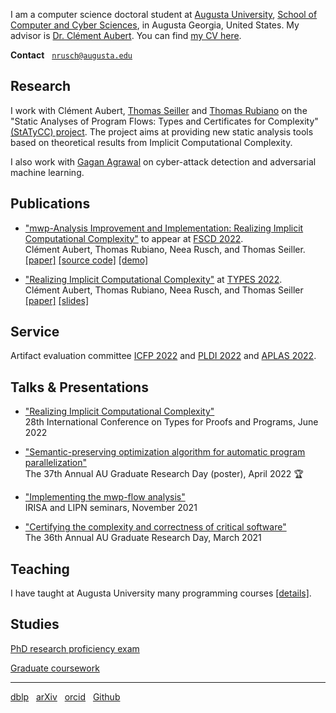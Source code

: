 I am a computer science doctoral student at [Augusta University][AU],
[School of Computer and Cyber Sciences][CCS], in Augusta Georgia, United States. My advisor is
[Dr. Clément Aubert][CA]. You can find [my CV here][CV].

**Contact** &nbsp; [`nrusch@augusta.edu`][@]

## Research

I work with Clément Aubert, [Thomas Seiller][TS] and [Thomas Rubiano][TR] on the
"Static Analyses of Program Flows: Types and Certificates for Complexity" [(StATyCC) project][STATYCC]. 
The project aims at providing new static analysis tools based on theoretical results from Implicit Computational Complexity.

I also work with [Gagan Agrawal][GA] on cyber-attack detection and adversarial machine learning.

## Publications

- ["mwp-Analysis Improvement and Implementation: Realizing Implicit Computational Complexity"](https://hal.archives-ouvertes.fr/hal-03596285)
  to appear at [FSCD 2022](https://www.cs.tau.ac.il/~nachumd/FSCD/).
  <br/>Clément Aubert, Thomas Rubiano, Neea Rusch, and Thomas Seiller.
  <br/>[[paper]](https://hal.archives-ouvertes.fr/hal-03596285)
  [[source code]][PYMWP] [[demo]](https://statycc.github.io/pymwp/demo/)

- ["Realizing Implicit Computational Complexity"](./types22_paper.pdf) at [TYPES 2022](https://types22.inria.fr/).
  <br/>Clément Aubert, Thomas Rubiano, Neea Rusch, and Thomas Seiller
  <br/>[[paper]](../types22_paper.pdf) [[slides]](../types22_slides.pdf)

## Service

Artifact evaluation committee [ICFP 2022](https://icfp22.sigplan.org/committee/icfp-2022-artifact-evaluation-evaluators) and
[PLDI 2022](https://pldi22.sigplan.org/committee/pldi-2022-PLDI-Research-Artifacts-artifact-evaluation-committee) and
[APLAS 2022](https://conf.researchr.org/committee/aplas-2022/aplas-2022-aec).

## Talks & Presentations                                                                                                                                                         

- ["Realizing Implicit Computational Complexity"](./posts/2022-types)<br/>28th International Conference on Types for Proofs and Programs, June 2022

- ["Semantic-preserving optimization algorithm for automatic program parallelization"](./posts/2022-graduate-research-day)<br/>The 37th Annual AU Graduate Research Day (poster), April 2022 🏆 

- ["Implementing the mwp-flow analysis"](./posts/2021-implementing-the-mwp-flow-analysis)<br/>IRISA and LIPN seminars, November 2021                                                     

- ["Certifying the complexity and correctness of critical software"](./posts/2021-graduate-research-day)<br/>The 36th Annual AU Graduate Research Day, March 2021                               

## Teaching

I have taught at Augusta University many programming courses [[details]](./posts/teaching).

## Studies

[PhD research proficiency exam](./posts/exam)

[Graduate coursework](./posts/coursework)

---

[dblp](https://dblp.org/pid/296/3722) &nbsp;
[arXiv](https://arxiv.org/search/?query=Rusch%2C+Neea&searchtype=author) &nbsp;
[orcid](https://orcid.org/0000-0002-7354-5330) &nbsp;
[Github](https://github.com/nkrusch)

[AU]: https://www.augusta.edu/

[CCS]: https://www.augusta.edu/ccs/

[CA]: https://spots.augusta.edu/caubert/

[GA]: https://www.augusta.edu/faculty/directory/view.php?id=GAGRAWAL

[CV]: ./cv.pdf

[@]: mailto:nrusch@augusta.edu

[TS]: https://www.seiller.org/

[TR]: https://people.irisa.fr/Thomas.Rubiano/

[STATYCC]: https://spots.augusta.edu/caubert/research/statycc/

[PYMWP]: https://github.com/statycc/pymwp